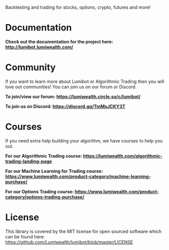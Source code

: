 Backtesting and trading for stocks, options, crypto, futures and more!

# Documentation

**Check out the documentation for the project here: http://lumibot.lumiwealth.com/**

# Community

If you want to learn more about Lumibot or Algorithmic Trading then you will love out communities! You can join us on our forum or Discord.

**To join/view our forum: https://lumiwealth.circle.so/c/lumibot/**

**To join us on Discord: https://discord.gg/TmMsJCKY3T**

# Courses

If you need extra help building your algorithm, we have courses to help you out.

**For our Algorithmic Trading course: https://lumiwealth.com/algorithmic-trading-landing-page**

**For our Machine Learning for Trading course: https://www.lumiwealth.com/product-category/machine-learning-purchase/**

**For our Options Trading course: https://www.lumiwealth.com/product-category/options-trading-purchase/**

# License

This library is covered by the MIT license for open sourced software which can be found here: https://github.com/Lumiwealth/lumibot/blob/master/LICENSE
